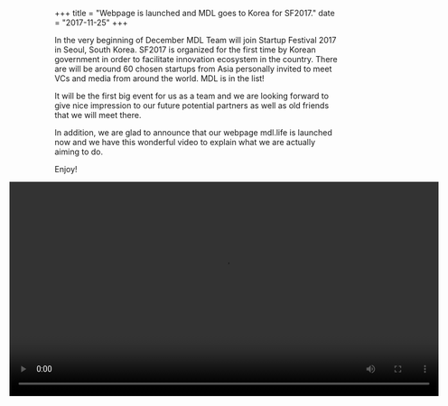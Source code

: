 +++
title = "Webpage is launched and MDL goes to Korea for SF2017."
date = "2017-11-25"
+++

In the very beginning of December MDL Team will join Startup Festival 2017 in Seoul, South Korea. SF2017 is organized for the first time by Korean government in order to facilitate innovation ecosystem in the country. There are will be around 60 chosen startups from Asia personally invited to meet VCs and media from around the world.  MDL is in the list!

It will be the first big event for us as a team and we are looking forward to give nice impression to our future potential partners as well as old friends that we will meet there.

In addition, we are glad to announce that our webpage mdl.life is launched now and we have this wonderful video to explain what we are actually aiming to do.

Enjoy!  

<video width="760px" style="margin-left: -80px;" controls loop src="https://gateway.ipfs.io/ipfs/QmVBECcf1tMtmu4mSXivXJj3NQr9kWjvQrWYpWikEB3ReB/MDL%20Intro%20Video.mp4" autoplay>
Sorry, your browser doesn't support embedded videos,
but don't worry, you can <a href="https://gateway.ipfs.io/ipfs/QmVBECcf1tMtmu4mSXivXJj3NQr9kWjvQrWYpWikEB3ReB/MDL%20Intro%20Video.mp4">download it</a>
and watch it with your favorite video player!
</video>

